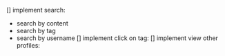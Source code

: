 [] implement search:
  - search by content
  - search by tag
  - search by username
[] implement click on tag:
[] implement view other profiles: